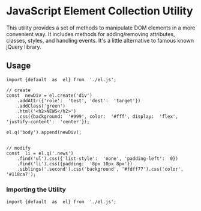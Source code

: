 
# JavaScript Element Collection Utility

This utility provides a set of methods to manipulate DOM elements in a more convenient way. It includes methods for adding/removing attributes, classes, styles, and handling events. It's a little alternative to famous known jQuery library.

## Usage
```
import {default  as  el} from  './el.js';
   
// create
const  newDiv = el.create('div')
    .addAttr({'role':  'test', 'dest':  'target'})
    .addClass('green')
    .html('<h2>NEWS</h2>')
    .css({background:  '#999', color:  '#fff', display:  'flex', 'justify-content':  'center'});

el.q('body').append(newDiv);
    
      
// modify
const  li = el.q('.news')
    .find('ul').css({'list-style':  'none', 'padding-left':  0})
    .find('li').css({padding:  '8px 10px 8px'})
    .siblings('.second').css('background', '#fdff77').css('color', '#118ca7');
```

### Importing the Utility

```
import {default  as  el} from  './el.js';
```
